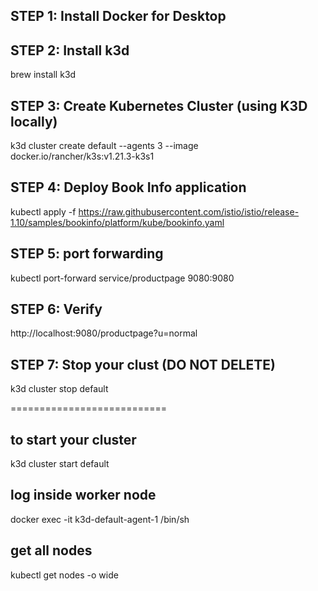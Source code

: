 ## STEP 1: Install Docker for Desktop

## STEP 2: Install k3d
brew install k3d

## STEP 3: Create Kubernetes Cluster (using K3D locally)
k3d cluster create default --agents 3 --image docker.io/rancher/k3s:v1.21.3-k3s1
 
## STEP 4: Deploy Book Info application
kubectl apply -f https://raw.githubusercontent.com/istio/istio/release-1.10/samples/bookinfo/platform/kube/bookinfo.yaml

## STEP 5: port forwarding
kubectl port-forward service/productpage 9080:9080

## STEP 6: Verify
http://localhost:9080/productpage?u=normal

## STEP 7: Stop your clust (DO NOT DELETE)
k3d cluster stop default


===========================

## to start your cluster
k3d cluster start default

## log inside worker node 
docker exec -it k3d-default-agent-1 /bin/sh

## get all nodes
kubectl get nodes -o wide

